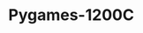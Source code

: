# Pygames-1200C
<img scr = "https://github.com/VTBEST12/Pygames-1200C/blob/master/Capture%20of%20game.PNG">

